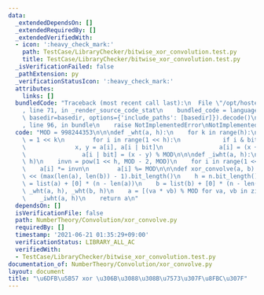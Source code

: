 ```yaml
---
data:
  _extendedDependsOn: []
  _extendedRequiredBy: []
  _extendedVerifiedWith:
  - icon: ':heavy_check_mark:'
    path: TestCase/LibraryChecker/bitwise_xor_convolution.test.py
    title: TestCase/LibraryChecker/bitwise_xor_convolution.test.py
  _isVerificationFailed: false
  _pathExtension: py
  _verificationStatusIcon: ':heavy_check_mark:'
  attributes:
    links: []
  bundledCode: "Traceback (most recent call last):\n  File \"/opt/hostedtoolcache/Python/3.10.1/x64/lib/python3.10/site-packages/onlinejudge_verify/documentation/build.py\"\
    , line 71, in _render_source_code_stat\n    bundled_code = language.bundle(stat.path,\
    \ basedir=basedir, options={'include_paths': [basedir]}).decode()\n  File \"/opt/hostedtoolcache/Python/3.10.1/x64/lib/python3.10/site-packages/onlinejudge_verify/languages/python.py\"\
    , line 96, in bundle\n    raise NotImplementedError\nNotImplementedError\n"
  code: "MOD = 998244353\n\n\ndef _wht(a, h):\n    for k in range(h):\n        bit\
    \ = 1 << k\n        for i in range(1 << h):\n            if i & bit == 0:\n  \
    \              x, y = a[i], a[i | bit]\n                a[i] = (x + y) % MOD\n\
    \                a[i | bit] = (x - y) % MOD\n\n\ndef _iwht(a, h):\n    _wht(a,\
    \ h)\n    invn = pow(1 << h, MOD - 2, MOD)\n    for i in range(1 << h):\n    \
    \    a[i] *= invn\n        a[i] %= MOD\n\n\ndef xor_convolve(a, b):\n    n = 1\
    \ << (max(len(a), len(b)) - 1).bit_length()\n    h = n.bit_length() - 1\n    a\
    \ = list(a) + [0] * (n - len(a))\n    b = list(b) + [0] * (n - len(b))\n\n   \
    \ _wht(a, h), _wht(b, h)\n    a = [(va * vb) % MOD for va, vb in zip(a, b)]\n\
    \    _iwht(a, h)\n    return a\n"
  dependsOn: []
  isVerificationFile: false
  path: NumberTheory/Convolution/xor_convolve.py
  requiredBy: []
  timestamp: '2021-06-21 01:35:29+09:00'
  verificationStatus: LIBRARY_ALL_AC
  verifiedWith:
  - TestCase/LibraryChecker/bitwise_xor_convolution.test.py
documentation_of: NumberTheory/Convolution/xor_convolve.py
layout: document
title: "\u6DFB\u5B57 xor \u306B\u3088\u308B\u7573\u307F\u8FBC\u307F"
---
```

